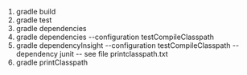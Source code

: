 1. gradle build
2. gradle test
3. gradle dependencies
3. gradle dependencies --configuration testCompileClasspath
4. gradle dependencyInsight --configuration testCompileClasspath --dependency junit
-- see file printclasspath.txt
5. gradle printClasspath